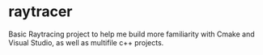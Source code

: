 # raytracer

Basic Raytracing project to help me build more familiarity with Cmake and Visual Studio, as well as multifile c++ projects.
